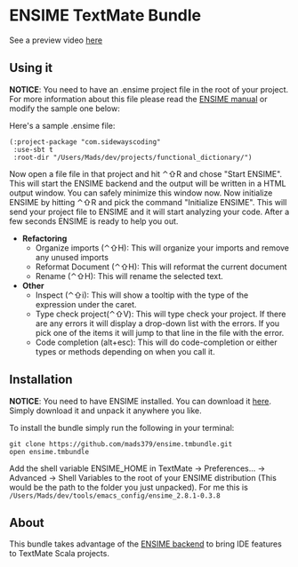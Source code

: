 ENSIME TextMate Bundle
======================

See a preview video [here](http://www.youtube.com/watch?v=sIp-Xt3TvrI "here")

Using it
--------

**NOTICE**: You need to have an .ensime project file in the root of your project. For more information about this file please read the [ENSIME manual](http://aemon.com/file_dump/ensime_manual.html#tth_sEc3 "ENSIME manual") or modify the sample one below: 

Here's a sample .ensime file:
<pre><code>(:project-package "com.sidewayscoding" 
 :use-sbt t 
 :root-dir "/Users/Mads/dev/projects/functional_dictionary/")</code></pre>

Now open a file file in that project and hit ⌃⇧R and chose "Start ENSIME". This will start the ENSIME backend and the output will be written in a HTML output window. You can safely minimize this window now. Now initialize ENSIME by hitting ⌃⇧R and pick the command "Initialize ENSIME". This will send your project file to ENSIME and it will start analyzing your code. After a few seconds ENSIME is ready to help you out.

- **Refactoring**
  - Organize imports (⌃⇧H): This will organize your imports and remove any unused imports
  - Reformat Document (⌃⇧H): This will reformat the current document
  - Rename (⌃⇧H): This will rename the selected text.
- **Other**
  - Inspect (⌃⇧i): This will show a tooltip with the type of the expression under the caret. 
  - Type check project(⌃⇧V): This will type check your project. If there are any errors it will display a drop-down list with the errors. If you pick one of the items it will jump to that line in the file with the error.
  - Code completion (alt+esc): This will do code-completion or either types or methods depending on when you call it.


Installation 
------------

**NOTICE**: You need to have ENSIME installed. You can download it [here](https://github.com/downloads/aemoncannon/ensime/ensime_2.8.1-0.3.8.tar.gz "here"). Simply download it and unpack it anywhere you like. 

To install the bundle simply run the following in your terminal:

<pre><code>git clone https://github.com/mads379/ensime.tmbundle.git
open ensime.tmbundle</code></pre>

Add the shell variable ENSIME_HOME in TextMate -> Preferences... -> Advanced -> Shell Variables to the root of your ENSIME distribution (This would be the path to the folder you just unpacked). For me this is <code>/Users/Mads/dev/tools/emacs\_config/ensime\_2.8.1-0.3.8</code>

About
-----

This bundle takes advantage of the [ENSIME backend](https://github.com/aemoncannon/ensime "ENSIME backend") to bring IDE features to TextMate Scala projects.